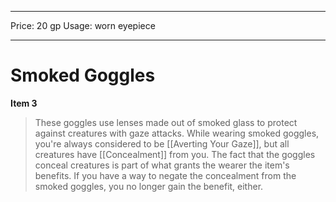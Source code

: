 
---
Price: 20 gp
Usage: worn eyepiece


---

# Smoked Goggles

**Item 3**

> These goggles use lenses made out of smoked glass to protect against creatures with gaze attacks. While wearing smoked goggles, you're always considered to be [[Averting Your Gaze]], but all creatures have [[Concealment]] from you. The fact that the goggles conceal creatures is part of what grants the wearer the item's benefits. If you have a way to negate the concealment from the smoked goggles, you no longer gain the benefit, either.
